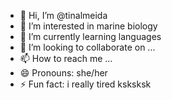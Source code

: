 - 👋 Hi, I’m @tinalmeida
- 👀 I’m interested in marine biology
- 🌱 I’m currently learning languages
- 💞️ I’m looking to collaborate on ... 
- 📫 How to reach me ...
- 😄 Pronouns: she/her
- ⚡ Fun fact: i really tired ksksksk

<!---
tinalmeida/tinalmeida is a ✨ special ✨ repository because its `README.md` (this file) appears on your GitHub profile.
You can click the Preview link to take a look at your changes.
--->

